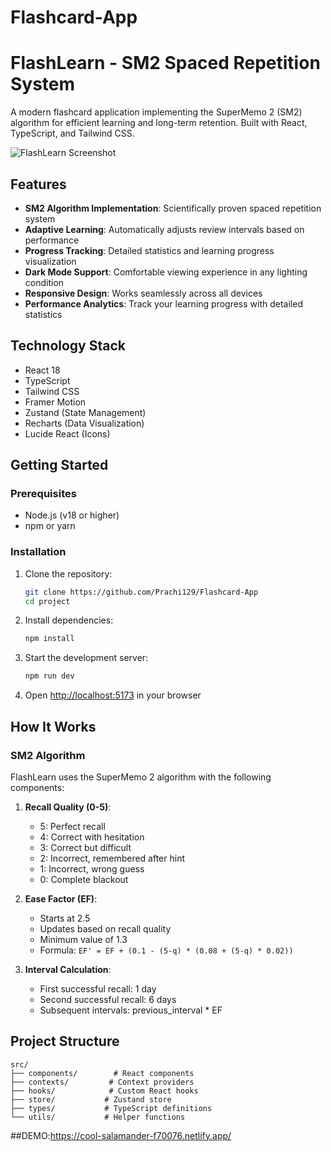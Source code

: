 # Flashcard-App
# FlashLearn - SM2 Spaced Repetition System

A modern flashcard application implementing the SuperMemo 2 (SM2) algorithm for efficient learning and long-term retention. Built with React, TypeScript, and Tailwind CSS.

![FlashLearn Screenshot](https://images.pexels.com/photos/4050315/pexels-photo-4050315.jpeg?auto=compress&cs=tinysrgb&w=1200)

## Features

- **SM2 Algorithm Implementation**: Scientifically proven spaced repetition system
- **Adaptive Learning**: Automatically adjusts review intervals based on performance
- **Progress Tracking**: Detailed statistics and learning progress visualization
- **Dark Mode Support**: Comfortable viewing experience in any lighting condition
- **Responsive Design**: Works seamlessly across all devices
- **Performance Analytics**: Track your learning progress with detailed statistics

## Technology Stack

- React 18
- TypeScript
- Tailwind CSS
- Framer Motion
- Zustand (State Management)
- Recharts (Data Visualization)
- Lucide React (Icons)

## Getting Started

### Prerequisites

- Node.js (v18 or higher)
- npm or yarn

### Installation

1. Clone the repository:
   ```bash
   git clone https://github.com/Prachi129/Flashcard-App
   cd project
   ```

2. Install dependencies:
   ```bash
   npm install
   ```

3. Start the development server:
   ```bash
   npm run dev
   ```

4. Open [http://localhost:5173](http://localhost:5173) in your browser

## How It Works

### SM2 Algorithm

FlashLearn uses the SuperMemo 2 algorithm with the following components:

1. **Recall Quality (0-5)**:
   - 5: Perfect recall
   - 4: Correct with hesitation
   - 3: Correct but difficult
   - 2: Incorrect, remembered after hint
   - 1: Incorrect, wrong guess
   - 0: Complete blackout

2. **Ease Factor (EF)**:
   - Starts at 2.5
   - Updates based on recall quality
   - Minimum value of 1.3
   - Formula: `EF' = EF + (0.1 - (5-q) * (0.08 + (5-q) * 0.02))`

3. **Interval Calculation**:
   - First successful recall: 1 day
   - Second successful recall: 6 days
   - Subsequent intervals: previous_interval * EF

## Project Structure

```
src/
├── components/        # React components
├── contexts/         # Context providers
├── hooks/            # Custom React hooks
├── store/           # Zustand store
├── types/           # TypeScript definitions
└── utils/           # Helper functions
```

##DEMO:https://cool-salamander-f70076.netlify.app/
